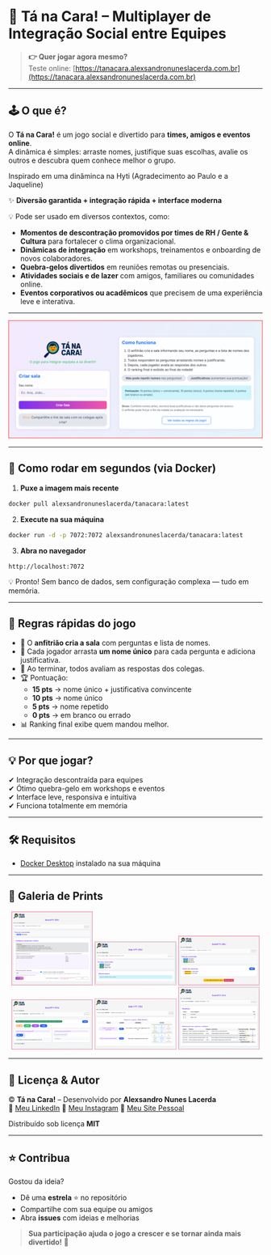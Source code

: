 # 🎉 Tá na Cara! – Multiplayer de Integração Social entre Equipes

> **👉 Quer jogar agora mesmo?**  
> Teste online: [https://tanacara.alexsandronuneslacerda.com.br](https://tanacara.alexsandronuneslacerda.com.br)

---

## 🕹️ O que é?
O **Tá na Cara!** é um jogo social e divertido para **times, amigos e eventos online**.  
A dinâmica é simples: arraste nomes, justifique suas escolhas, avalie os outros e descubra quem conhece melhor o grupo.  

Inspirado em uma dinâminca na Hyti (Agradecimento ao Paulo e a Jaqueline)

✨ **Diversão garantida + integração rápida + interface moderna**  

💡 Pode ser usado em diversos contextos, como:  
- **Momentos de descontração promovidos por times de RH / Gente & Cultura** para fortalecer o clima organizacional.  
- **Dinâmicas de integração** em workshops, treinamentos e onboarding de novos colaboradores.  
- **Quebra-gelos divertidos** em reuniões remotas ou presenciais.  
- **Atividades sociais e de lazer** com amigos, familiares ou comunidades online.  
- **Eventos corporativos ou acadêmicos** que precisem de uma experiência leve e interativa.  

---

![screenshot](./tanacara01.png)

---

## 🚀 Como rodar em segundos (via Docker)

1. **Puxe a imagem mais recente**
```sh
docker pull alexsandronuneslacerda/tanacara:latest
```

2. **Execute na sua máquina**
```sh
docker run -d -p 7072:7072 alexsandronuneslacerda/tanacara:latest
```

3. **Abra no navegador**
```
http://localhost:7072
```

💡 Pronto! Sem banco de dados, sem configuração complexa — tudo em memória.

---

## 📖 Regras rápidas do jogo

- 👤 O **anfitrião cria a sala** com perguntas e lista de nomes.  
- 🎯 Cada jogador arrasta **um nome único** para cada pergunta e adiciona justificativa.  
- 🔄 Ao terminar, todos avaliam as respostas dos colegas.  
- 🏆 Pontuação:  
  - **15 pts** → nome único + justificativa convincente  
  - **10 pts** → nome único  
  - **5 pts** → nome repetido  
  - **0 pts** → em branco ou errado  
- 📊 Ranking final exibe quem mandou melhor.  

---

## 💡 Por que jogar?

✔ Integração descontraída para equipes  
✔ Ótimo quebra-gelo em workshops e eventos  
✔ Interface leve, responsiva e intuitiva  
✔ Funciona totalmente em memória  

---

## 🛠️ Requisitos

- [Docker Desktop](https://www.docker.com/products/docker-desktop/) instalado na sua máquina

---

## 📸 Galeria de Prints

<div align="center">
  <img src="./tanacara02.png" width="32%" />
  <img src="./tanacara03.png" width="32%" />
  <img src="./tanacara04.png" width="32%" /><br/>
  <img src="./tanacara05.png" width="32%" />
  <img src="./tanacara06.png" width="32%" />
  <img src="./tanacara07.png" width="32%" />
</div>

---

## 📜 Licença & Autor

© **Tá na Cara!** – Desenvolvido por **Alexsandro Nunes Lacerda**  
🔗 [Meu LinkedIn](https://www.linkedin.com/in/alexsandronuneslacerda)
🔗 [Meu Instagram](https://www.instagram.com/alexsandronl)
🔗 [Meu Site Pessoal](https://www.alexsandronuneslacerda.com.br)

Distribuído sob licença **MIT**

---

## ⭐ Contribua

Gostou da ideia?  
- Dê uma **estrela** ⭐ no repositório  
- Compartilhe com sua equipe ou amigos  
- Abra **issues** com ideias e melhorias  

> **Sua participação ajuda o jogo a crescer e se tornar ainda mais divertido!** 🎉
